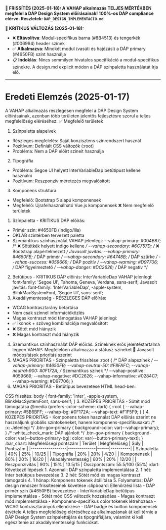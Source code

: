 **📢 FRISSÍTÉS (2025-01-18): A VAHAP alkalmazás TELJES MÉRTÉKBEN megfelel a DÁP Design System előírásainak! 100%-os DÁP compliance elérve. Részletek: `DAP_DESIGN_IMPLEMENTACIO.md`**

**🎯 KRITIKUS VÁLTOZÁS (2025-01-18):**
- ❌ **Eltávolítva**: Modul-specifikus barna (#8B4513) és tengerkék (#006994) header színek
- ✅ **Alkalmazva**: Mindkét modul (vasúti és hajózási) a DÁP primary (#4650FB) színt használja
- 📋 **Indoklás**: Nincs semmilyen hivatalos specifikáció a modul-specifikus színekre. A design.md explicit módon a DÁP színpaletta használatát írja elő.

---

# Eredeti Elemzés (2025-01-17)

A VAHAP alkalmazás részlegesen megfelel a DÁP Design System előírásainak, azonban több területen jelentős fejlesztésre szorul a teljes
  megfelelőség eléréséhez.
  :white_check_mark: Megfelelő területek
  1. Színpaletta alapelvek
  - Részleges megfelelés: Saját konzisztens színrendszert használ
  - Pozitívum: Definiált CSS változók (:root)
  - Probléma: Nem a DÁP előírt színeit használja
  2. Tipográfia
  - Probléma: Segoe UI helyett InterVariableDap betűtípust kellene használni
  - Pozitívum: Reszponzív méretezés megvalósított
  3. Komponens struktúra
  - Megfelelő: Bootstrap 5 alapú komponensek
  - Megfelelő: Újrafelhasználható Vue.js komponensek
  :x: Nem megfelelő területek
  1. Színpaletta - KRITIKUS
  DÁP előírás:
  - Primér szín: #4650FB (indigo/lila)
  - OKLAB színtérben tervezett paletta
  - Szemantikus színhasználat
  VAHAP jelenlegi:
  --vahap-primary: #004B87;  /* :x: Sötétkék helyett indigo kellene */
  --vahap-secondary: #6C757D; /* :x: Bootstrap alapértelmezett */
  Javasolt javítás:
  --vahap-primary: #4650FB;    /* DÁP primér */
  --vahap-secondary: #64748B;  /* DÁP szürke */
  --vahap-success: #059669;    /* DÁP pozitív */
  --vahap-warning: #D97706;    /* DÁP figyelmeztető */
  --vahap-danger: #DC2626;     /* DÁP negatív */
  2. Betűtípus - KRITIKUS
  DÁP előírás: InterVariableDap
  VAHAP jelenlegi:
  font-family: 'Segoe UI', Tahoma, Geneva, Verdana, sans-serif;
  Javasolt javítás:
  font-family: 'InterVariableDap', -apple-system, BlinkMacSystemFont, 'Segoe UI', sans-serif;
  3. Akadálymentesség - RÉSZLEGES
  DÁP előírás:
  - WCAG kontrasztarány betartása
  - Nem csak színnel információközlés
  - Magas kontraszt mód támogatása
  VAHAP jelenlegi:
  - :white_check_mark: Ikonok + szöveg kombinációja megvalósított
  - :x: Sötét mód hiányzik
  - :x: Magas kontraszt mód hiányzik
  4. Szemantikus színhasználat
  DÁP előírás: Színeknek erős jelentéstartalma legyen
  VAHAP: Megfelelően alkalmazza a státusz színeket
  :wrench: Javasolt módosítások prioritás szerint
  1. MAGAS PRIORITÁS - Színpaletta frissítése
  :root {
      /* DÁP alapszínek */
      --vahap-primary: #4650FB;
      --vahap-neutral-50: #F8FAFC;
      --vahap-neutral-900: #0F172A;
      /* Szemantikus színek */
      --vahap-positive: #059669;
      --vahap-negative: #DC2626;
      --vahap-informative: #0284C7;
      --vahap-warning: #D97706;
  }
  2. MAGAS PRIORITÁS - Betűtípus bevezetése
  HTML head-ben:
  <link href="https://fonts.googleapis.com/css2?family=Inter:wght@400;500;600;700&display=swap" rel="stylesheet">
  CSS frissítés:
  body {
      font-family: 'Inter', -apple-system, BlinkMacSystemFont, sans-serif;
  }
  3. KÖZEPES PRIORITÁS - Sötét mód támogatása
  @media (prefers-color-scheme: dark) {
      :root {
          --vahap-primary: #5B6BFF;
          --vahap-bg: #0F172A;
          --vahap-text: #F1F5F9;
      }
  }
  4. KÖZEPES PRIORITÁS - Komponens token használat
  DÁP előírás szerint ne használjunk globális színtokeneket, hanem komponens-specifikusakat:
  /* :x: Jelenlegi */
  .btn-gov-primary {
      background-color: var(--vahap-primary);
  }
  /* :white_check_mark: DÁP ajánlott */
  .btn-gov-primary {
      background-color: var(--button-primary-bg);
      color: var(--button-primary-text);
  }
  :bar_chart: Megfelelőségi pontszám
  | Terület          | Megfelelőség | Súly | Pontszám |
  |------------------|--------------|------|----------|
  | Színpaletta      | 40%          | 25%  | 10/25    |
  | Tipográfia       | 20%          | 20%  | 4/20     |
  | Komponensek      | 80%          | 20%  | 16/20    |
  | Akadálymentesség | 60%          | 20%  | 12/20    |
  | Reszponzivitás   | 90%          | 15%  | 13.5/15  |
  Összpontszám: 55.5/100 (55%)
  :dart: Következő lépések
  1. Azonnali: DÁP színpaletta implementálása
  2. 1 hét: Inter betűtípus bevezetése
  3. 2 hét: Sötét mód és magas kontraszt támogatás
  4. 1 hónap: Komponens tokenek átállítása
  5. Folyamatos: DÁP design rendszer frissítéseinek követése
  :clipboard: Ellenőrzési lista
  - DÁP primér szín (#4650FB) bevezetése
  - InterVariableDap betűtípus implementálása
  - Sötét mód CSS változók hozzáadása
  - Magas kontraszt mód implementálása
  - Komponens-specifikus color tokenek létrehozása
  - WCAG kontrasztarányok ellenőrzése
  - DÁP badge és button komponensek átvétele
  A teljes megfelelőség eléréséhez az alkalmazásnak át kell térnie a DÁP Design System színpalettájára és tipográfiájára, valamint ki kell
   egészítenie az akadálymentességi funkciókat.